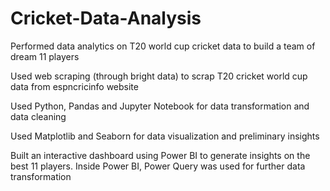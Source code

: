 # Cricket-Data-Analysis

Performed data analytics on T20 world cup cricket data to build a team of dream 11 players

Used web scraping (through bright data) to scrap T20 cricket world cup data from espncricinfo website

Used Python, Pandas and Jupyter Notebook for data transformation and data cleaning

Used Matplotlib and Seaborn for data visualization and preliminary insights

Built an interactive dashboard using Power BI to generate insights on the best 11 players. Inside Power BI, Power Query was used for further data transformation 
